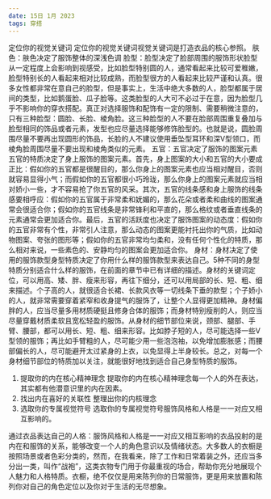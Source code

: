 ```yaml
---
date: 15日 1月 2023
tags: 穿搭
---
```

定位你的视觉关键词
定位你的视觉关键词视觉关键词是打造衣品的核心参照。
肤色：肤色决定了服饰整体的深浅色调
脸型：脸型决定了脸部周围的服饰形状脸型从一定程度上会影响到视感受，比如脸型特别圆的人，通常看起来比较可爱稚嫩，脸型特别长的人看起来相对比较成熟，而脸型很方的人看起来比较严谨和认真。很多女性都非常在意自己的脸型，但是事实上，生活中绝大多数的人，脸型都属于居间的类型，比如鹅蛋脸、瓜子脸等。这类脸型的人大可不必过于在意，因为脸型几乎不影响你的穿衣搭配。真正对选择服饰和配饰有一定的限制、需要稍微注意的，只有三种脸型：圆脸、长脸、棱角脸。这三种脸型的人不要在脸部周围重复叠加与脸型相同的饰品或者元素，发型也应尽量选择能够修饰脸型的。也就是说，圆脸周围尽量不要再出现圆形的饰品，长脸的人不建议使用垂坠型耳环和深V型领口，而棱角脸周围尽量不要出现和棱角类似的元素。
五官：五官决定了服饰的图案元素五官的特质决定了身上服饰的图案元素。首先，身上图案的大小和五官的大小要成正比：假如你的五官都是很醒目的，那么你身上的图案元素也应当相对醒目，否则就容易显得小气；而假如你的五官都很小巧玲珑，那么你身上的图案元素就应当相对娇小一些，才不容易抢了你五官的风采。其次，五官的线条感和身上服饰的线条感要相呼应：假如你的五官属于非常柔和妩媚的，那么花朵或者柔和曲线的图案通常会很适合你；假如你的五官线条是非常锋利和平直的，那么格纹或者垂直线条的元素通常会更加适合你。最后，五官的活跃度也决定了服饰图案的动态度：假如你的五官非常有个性，非常引人注意，那么动态的图案更能衬托出你的气质，比如动物图案、夸张的图形等；假如你的五官非常均匀柔和，没有任何个性化的特质，那么相对来说，一些素色的、安静均匀的图案会更加适合你。
身材：身材决定了使用的服饰款型身型特质决定了你用什么样的服饰款型来表达自己。5种不同的身型特质分别适合什么样的服饰，在前面的章节中已有详细的描述。身材的关键词定位，可以用高、矮、胖、瘦来形容，再往下细分，还可以用局部的长、短、粗、细来描述。个子高的人，就很适合长裙、长款风衣等一切线条下垂的款型；个子娇小的人，就非常需要穿着紧窄和收身提气的服饰了，让整个人显得更加精神。身材偏胖的人，应当尽量多用材质硬挺且修身合体的服饰；而身材特别瘦削的人，则应当尽量穿戴材质柔软且宽松轻盈的服饰。从身材的细节部位来说，颈部、腿部、手臂、腰部，都可以用长、短、粗、细来形容。比如脖子短的人，尽可能选择一些V型领的服饰；再比如手臂粗的人，尽可能少用一些泡泡袖，以免增加膨胀感；而腰部偏长的人，尽可能避开太过紧身的上衣，以免显得上半身较长。总之，对每一个身材细节部位的特质加以关注，就能很好地找到适合自己身型特质的服饰。
1. 提取你的内在核心精神理念
提取你的内在核心精神理念每一个人的外在表达，其实都有他潜意识里的内在因素。
2. 找出内在喜好的关联性
整理出你的内核理念
3. 选取你的专属视觉符号
选取你的专属视觉符号服饰风格和人格是一一对应又相互影响的。

通过衣品表达自己的人格：服饰风格和人格是一一对应又相互影响的衣品投射的是内在和服饰的关系，能够改变一个人的角色意识以及情绪状态。大多数人的衣橱是按照场景或者色彩分类的，然而，在我看来，除了工作和日常着装之外，还应当多分出一类，叫作“战袍”，这类衣物专门用于你最重视的场合，帮助你充分地展现个人魅力和人格特质。衣橱，绝不仅仅是用来陈列你的日常服饰，更是用来放置和陈列你对自己的角色定位以及你对于生活的无尽想象。